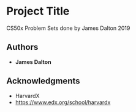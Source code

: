 # Project Title

CS50x Problem Sets done by James Dalton 2019

## Authors

* **James Dalton**

## Acknowledgments

* HarvardX
* https://www.edx.org/school/harvardx